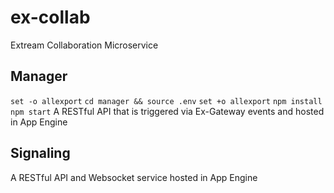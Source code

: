 # ex-collab
Extream Collaboration Microservice

## Manager
`set -o allexport`
`cd manager && source .env`
`set +o allexport`
`npm install`
`npm start`
A RESTful API that is triggered via Ex-Gateway events and hosted in App Engine

## Signaling
A RESTful API and Websocket service hosted in App Engine
